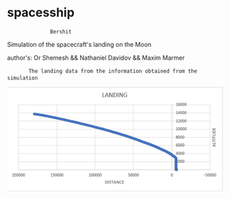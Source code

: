 # spacesship
                  Bershit
Simulation of the spacecraft's landing on the Moon

author's:
Or Shemesh && Nathaniel Davidov && Maxim Marmer

           The landing data from the information obtained from the simulation

![alt text](https://github.com/OrShemesh1992/spacesship/blob/master/WhatsApp%20Image%202020-05-20%20at%2013.09.18.jpeg)
